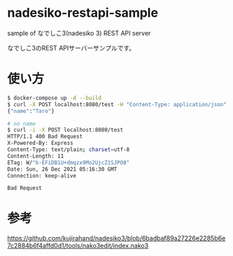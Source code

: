 # nadesiko-restapi-sample
sample of なでしこ3(nadesiko 3) REST API server

なでしこ3のREST APIサーバーサンプルです。

# 使い方

```bash
$ docker-compose up -d --build
$ curl -X POST localhost:8080/test -H "Content-Type: application/json" -d '{"name": "Taro"}'
{"name":"Taro"}

# no name
$ curl -i -X POST localhost:8080/test
HTTP/1.1 400 Bad Request
X-Powered-By: Express
Content-Type: text/plain; charset=utf-8
Content-Length: 11
ETag: W/"b-EFiDB1U+dmqzx9Mo2UjcZ1SJPO8"
Date: Sun, 26 Dec 2021 05:16:30 GMT
Connection: keep-alive

Bad Request
```

# 参考

https://github.com/kujirahand/nadesiko3/blob/6badbaf89a27226e2285b6e7c2884b6f4affd0d1/tools/nako3edit/index.nako3
